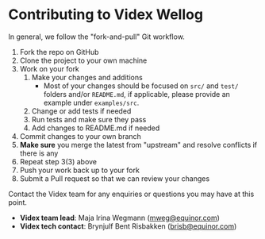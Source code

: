 # Contributing to Videx Wellog

In general, we follow the "fork-and-pull" Git workflow.

1. Fork the repo on GitHub
2. Clone the project to your own machine
3. Work on your fork
    1. Make your changes and additions
        - Most of your changes should be focused on `src/` and `test/` folders and/or `README.md`, if applicable, please provide an example under `examples/src`.
    2. Change or add tests if needed
    3. Run tests and make sure they pass
    4. Add changes to README.md if needed
4. Commit changes to your own branch
5. **Make sure** you merge the latest from "upstream" and resolve conflicts if there is any
6. Repeat step 3(3) above
7. Push your work back up to your fork
8. Submit a Pull request so that we can review your changes


Contact the Videx team for any enquiries or questions you may have at this point.

* **Videx team lead**: Maja Irina Wegmann (mweg@equinor.com)
* **Videx tech contact**: Brynjulf Bent Risbakken (brisb@equinor.com)
